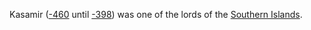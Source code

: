Kasamir ([-460](/Year/-460.md) until [-398](/Year/-398.md)) was one of the lords of the [Southern Islands]().
